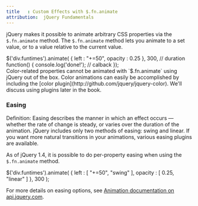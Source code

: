 ```yaml
---
title   : Custom Effects with $.fn.animate
attribution:  jQuery Fundamentals
---
```

jQuery makes it possible to animate arbitrary CSS properties via the
`$.fn.animate` method.  The `$.fn.animate` method lets you animate to a set
value, or to a value relative to the current value.

<javascript caption="Custom effects with `$.fn.animate`">
    $('div.funtimes').animate(
        {
            left : "+=50",
            opacity : 0.25
        },
        300, // duration
        function() { console.log('done!'); // calback
    });
</javascript>

<div class="note" markdown="1">
Color-related properties cannot be animated with `$.fn.animate` using jQuery
out of the box.  Color animations can easily be accomplished by including the
[color plugin](http://github.com/jquery/jquery-color).  We'll discuss using
plugins later in the book.
</div>

### Easing

Definition: Easing describes the manner in which an effect occurs — whether
the rate of change is steady, or varies over the duration of the animation.
jQuery includes only two methods of easing: swing and linear.  If you want more
natural transitions in your animations, various easing plugins are available.

As of jQuery 1.4, it is possible to do per-property easing when using the
`$.fn.animate` method.

<javascript caption="Per-property easing">
    $('div.funtimes').animate(
        {
            left : [ "+=50", "swing" ],
            opacity : [ 0.25, "linear" ]
        },
        300
    );
</javascript>

For more details on easing options, see
[Animation documentation on api.jquery.com](http://api.jquery.com/animate/).
